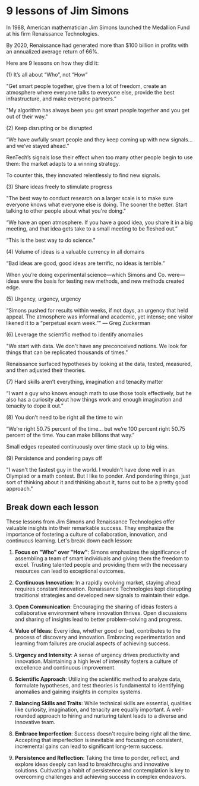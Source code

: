 # 9 lessons of Jim Simons

In 1988, American mathematician Jim Simons launched the Medallion Fund at his firm Renaissance Technologies.

By 2020, Renaissance had generated more than $100 billion in profits with an annualized average return of 66%.

Here are 9 lessons on how they did it:

(1) It’s all about “Who”, not “How”

"Get smart people together, give them a lot of freedom, create an atmosphere where everyone talks to everyone else, provide the best infrastructure, and make everyone partners.”

"My algorithm has always been you get smart people together and you get out of their way."

(2) Keep disrupting or be disrupted

“We have awfully smart people and they keep coming up with new signals…and we’ve stayed ahead.”

RenTech’s signals lose their effect when too many other people begin to use them: the market adapts to a winning strategy.

To counter this, they innovated relentlessly to find new signals.

(3) Share ideas freely to stimulate progress

"The best way to conduct research on a larger scale is to make sure everyone knows what everyone else is doing. The sooner the better. Start talking to other people about what you're doing."

“We have an open atmosphere. If you have a good idea, you share it in a big meeting, and that idea gets take to a small meeting to be fleshed out.”

“This is the best way to do science.”

(4) Volume of ideas is a valuable currency in all domains

“Bad ideas are good, good ideas are terrific, no ideas is terrible.”

When you’re doing experimental science—which Simons and Co. were—ideas were the basis for testing new methods, and new methods created edge.

(5) Urgency, urgency, urgency

“Simons pushed for results within weeks, if not days, an urgency that held appeal. The atmosphere was informal and academic, yet intense; one visitor likened it to a “perpetual exam week.”” — Greg Zuckerman

(6) Leverage the scientific method to identify anomalies

"We start with data. We don't have any preconceived notions. We look for things that can be replicated thousands of times."

Renaissance surfaced hypotheses by looking at the data, tested, measured, and then adjusted their theories.

(7) Hard skills aren’t everything, imagination and tenacity matter

“I want a guy who knows enough math to use those tools effectively, but he also has a curiosity about how things work and enough imagination and tenacity to dope it out.”

(8) You don’t need to be right all the time to win

“We’re right 50.75 percent of the time… but we’re 100 percent right 50.75 percent of the time. You can make billions that way.”

Small edges repeated continuously over time stack up to big wins.

(9) Persistence and pondering pays off

"I wasn't the fastest guy in the world. I wouldn't have done well in an Olympiad or a math contest. But I like to ponder. And pondering things, just sort of thinking about it and thinking about it, turns out to be a pretty good approach."

## Break down each lesson

These lessons from Jim Simons and Renaissance Technologies offer valuable insights into their remarkable success. They emphasize the importance of fostering a culture of collaboration, innovation, and continuous learning. Let's break down each lesson:

1. **Focus on "Who" over "How"**: Simons emphasizes the significance of assembling a team of smart individuals and giving them the freedom to excel. Trusting talented people and providing them with the necessary resources can lead to exceptional outcomes.

2. **Continuous Innovation**: In a rapidly evolving market, staying ahead requires constant innovation. Renaissance Technologies kept disrupting traditional strategies and developed new signals to maintain their edge.

3. **Open Communication**: Encouraging the sharing of ideas fosters a collaborative environment where innovation thrives. Open discussions and sharing of insights lead to better problem-solving and progress.

4. **Value of Ideas**: Every idea, whether good or bad, contributes to the process of discovery and innovation. Embracing experimentation and learning from failures are crucial aspects of achieving success.

5. **Urgency and Intensity**: A sense of urgency drives productivity and innovation. Maintaining a high level of intensity fosters a culture of excellence and continuous improvement.

6. **Scientific Approach**: Utilizing the scientific method to analyze data, formulate hypotheses, and test theories is fundamental to identifying anomalies and gaining insights in complex systems.

7. **Balancing Skills and Traits**: While technical skills are essential, qualities like curiosity, imagination, and tenacity are equally important. A well-rounded approach to hiring and nurturing talent leads to a diverse and innovative team.

8. **Embrace Imperfection**: Success doesn't require being right all the time. Accepting that imperfection is inevitable and focusing on consistent, incremental gains can lead to significant long-term success.

9. **Persistence and Reflection**: Taking the time to ponder, reflect, and explore ideas deeply can lead to breakthroughs and innovative solutions. Cultivating a habit of persistence and contemplation is key to overcoming challenges and achieving success in complex endeavors.